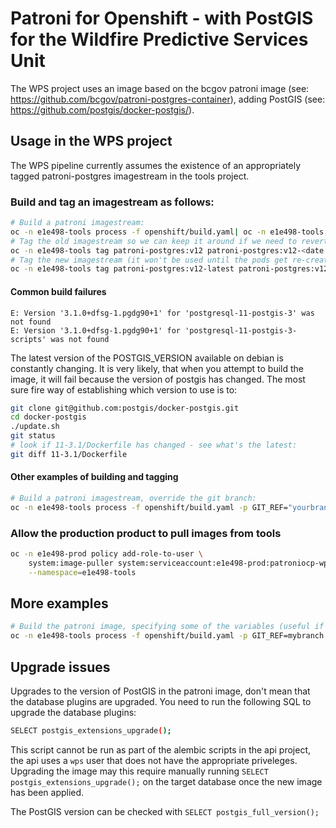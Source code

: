# Patroni for Openshift - with PostGIS for the Wildfire Predictive Services Unit

The WPS project uses an image based on the bcgov patroni image (see: https://github.com/bcgov/patroni-postgres-container),
adding PostGIS (see: https://github.com/postgis/docker-postgis/).

## Usage in the WPS project

The WPS pipeline currently assumes the existence of an appropriately tagged patroni-postgres imagestream in the tools project.

### Build and tag an imagestream as follows:

```bash
# Build a patroni imagestream:
oc -n e1e498-tools process -f openshift/build.yaml| oc -n e1e498-tools apply -f -
# Tag the old imagestream so we can keep it around if we need to revert:
oc -n e1e498-tools tag patroni-postgres:v12 patroni-postgres:v12-<date deprecated, e.g. 20200826>
# Tag the new imagestream (it won't be used until the pods get re-created):
oc -n e1e498-tools tag patroni-postgres:v12-latest patroni-postgres:v12
```

#### Common build failures

```text
E: Version '3.1.0+dfsg-1.pgdg90+1' for 'postgresql-11-postgis-3' was not found
E: Version '3.1.0+dfsg-1.pgdg90+1' for 'postgresql-11-postgis-3-scripts' was not found
```

The latest version of the POSTGIS_VERSION available on debian is constantly changing. It is very likely, that when you attempt to build the image,
it will fail because the version of postgis has changed. The most sure fire way of establishing which version to use is to:

```bash
git clone git@github.com:postgis/docker-postgis.git
cd docker-postgis
./update.sh
git status
# look if 11-3.1/Dockerfile has changed - see what's the latest:
git diff 11-3.1/Dockerfile
```

#### Other examples of building and tagging

```bash
# Build a patroni imagestream, override the git branch:
oc -n e1e498-tools process -f openshift/build.yaml -p GIT_REF="yourbranchnamehere"  | oc -n e1e498-tools apply -f -
```

### Allow the production product to pull images from tools

```bash
oc -n e1e498-prod policy add-role-to-user \
    system:image-puller system:serviceaccount:e1e498-prod:patroniocp-wps-prod \
    --namespace=e1e498-tools
```

## More examples

```bash
# Build the patroni image, specifying some of the variables (useful if you're testing)
oc -n e1e498-tools process -f openshift/build.yaml -p GIT_REF=mybranch -p VERSION=yourtag | oc -n e1e498-tools apply -f -
```

## Upgrade issues

Upgrades to the version of PostGIS in the patroni image, don't mean that the database plugins are upgraded. You need to run the following SQL to upgrade the database plugins:

```bash
SELECT postgis_extensions_upgrade();
```

This script cannot be run as part of the alembic scripts in the api project, the api uses a `wps` user that does not have the appropriate priveleges. Upgrading the image may this require manually running `SELECT postgis_extensions_upgrade();` on the target database once the new image has been applied.

The PostGIS version can be checked with `SELECT postgis_full_version();`
